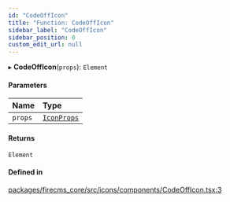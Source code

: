 ```yaml
---
id: "CodeOffIcon"
title: "Function: CodeOffIcon"
sidebar_label: "CodeOffIcon"
sidebar_position: 0
custom_edit_url: null
---
```


▸ **CodeOffIcon**(`props`): `Element`

#### Parameters

| Name | Type |
| :------ | :------ |
| `props` | [`IconProps`](../types/IconProps.md) |

#### Returns

`Element`

#### Defined in

[packages/firecms_core/src/icons/components/CodeOffIcon.tsx:3](https://github.com/FireCMSco/firecms/blob/d45f3739/packages/firecms_core/src/icons/components/CodeOffIcon.tsx#L3)
